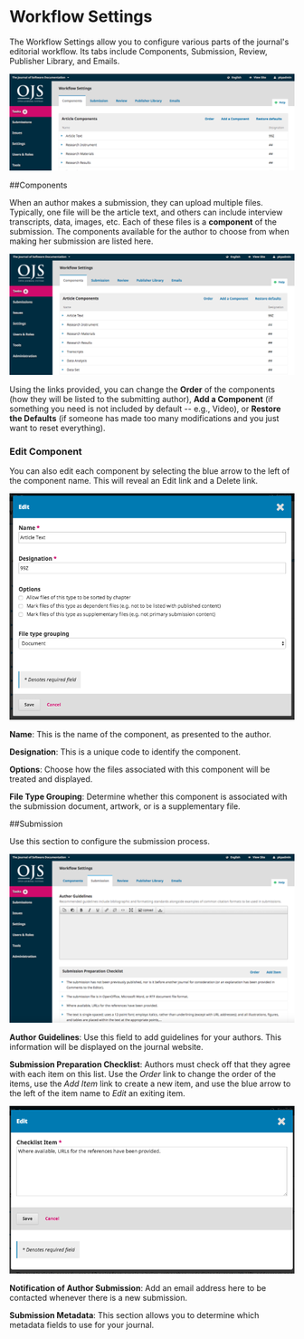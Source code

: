 # Workflow Settings

The Workflow Settings allow you to configure various parts of the journal's editorial workflow. Its tabs include Components, Submission, Review, Publisher Library, and Emails.

![](learning-ojs-3-settings-workflow-settings-1.png)

##Components

When an author makes a submission, they can upload multiple files. Typically, one file will be the article text, and others can include interview transcripts, data, images, etc. Each of these files is a **component** of the submission. The components available for the author to choose from when making her submission are listed here.

![](learning-ojs-3-settings-workflow-settings-components.png)

Using the links provided, you can change the **Order** of the components (how they will be listed to the submitting author), **Add a Component** (if something you need is not included by default -- e.g., Video), or **Restore the Defaults** (if someone has made too many modifications and you just want to reset everything).

### Edit Component
You can also edit each component by selecting the blue arrow to the left of the component name. This will reveal an Edit link and a Delete link.

![](learning-ojs-3-settings-workflow-settings-components-edit.png)

**Name**: This is the name of the component, as presented to the author.

**Designation**: This is a unique code to identify the component.

**Options**: Choose how the files associated with this component will be treated and displayed.

**File Type Grouping**: Determine whether this component is associated with the submission document, artwork, or is a supplementary file.

##Submission

Use this section to configure the submission process.

![](learning-ojs-3-settings-workflow-settings-submission.png)

**Author Guidelines**: Use this field to add guidelines for your authors. This information will be displayed on the journal website.

**Submission Preparation Checklist**: Authors must check off that they agree with each item on this list. Use the *Order* link to change the order of the items, use the *Add Item* link to create a new item, and use the blue arrow to the left of the item name to *Edit* an exiting item.

![](learning-ojs-3-settings-workflow-settings-components-edit-item-edit.png)

**Notification of Author Submission**: Add an email address here to be contacted whenever there is a new submission.

**Submission Metadata**: This section allows you to determine which metadata fields to use for your journal.

